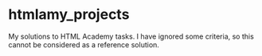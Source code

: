 # htmlamy_projects
My solutions to HTML Academy tasks. I have ignored some criteria, so this cannot be considered as a reference solution.
